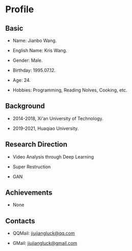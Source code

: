 # Profile
## Basic
- Name: Jianbo Wang.

- English Name: Kris Wang.

- Gender: Male.

- Birthday: 1995.07.12.

- Age: 24.

- Hobbies: Programming, Reading Nolves, Cooking, etc.

## Background

- 2014-2018, Xi'an University of Technology.

- 2019-2021, Huaqiao University.

## Research Direction

- Video Analysis through Deep Learning

- Super Restruction

- GAN

## Achievements

- None

## Contacts

- QQMail: [jiujiangluck@qq.com](Mailto:jiujiangluck@qq.com)

- GMail: [jiujiangluck@gmail.com](Mailto:jiujiangluck@gmail.com)



